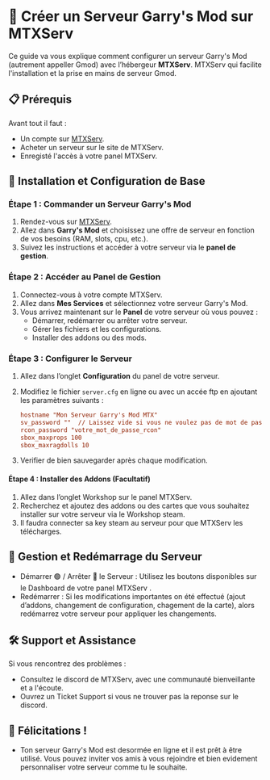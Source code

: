# 🚀 Créer un Serveur Garry's Mod sur MTXServ

Ce guide va vous explique comment configurer un serveur Garry's Mod (autrement appeller Gmod) avec l’hébergeur **MTXServ**. MTXServ qui facilite l'installation et la prise en mains de serveur Gmod.

## 📋 Prérequis

Avant tout il faut :

- Un compte sur [MTXServ](https://mtxserv.com).
- Acheter un serveur sur le site de MTXServ.
- Enregisté l'accès à votre panel MTXServ.

## 🔧 Installation et Configuration de Base

### Étape 1 : Commander un Serveur Garry's Mod

1. Rendez-vous sur [MTXServ](https://mtxserv.com).
2. Allez dans **Garry's Mod** et choisissez une offre de serveur en fonction de vos besoins (RAM, slots, cpu, etc.).
3. Suivez les instructions et accéder à votre serveur via le **panel de gestion**.

### Étape 2 : Accéder au Panel de Gestion

1. Connectez-vous à votre compte MTXServ.
2. Allez dans **Mes Services** et sélectionnez votre serveur Garry's Mod.
3. Vous arrivez maintenant sur le **Panel** de votre serveur où vous pouvez :
   - Démarrer, redémarrer ou arrêter votre serveur.
   - Gérer les fichiers et les configurations.
   - Installer des addons ou des mods.

### Étape 3 : Configurer le Serveur

1. Allez dans l’onglet **Configuration** du panel de votre serveur.
2. Modifiez le fichier `server.cfg` en ligne ou avec un accée ftp en ajoutant les paramètres suivants :

   ```cfg
   hostname "Mon Serveur Garry's Mod MTX"
   sv_password ""  // Laissez vide si vous ne voulez pas de mot de passe
   rcon_password "votre_mot_de_passe_rcon"
   sbox_maxprops 100
   sbox_maxragdolls 10
3. Verifier de bien sauvegarder après chaque modification.

#### Étape 4 : Installer des Addons (Facultatif)

1. Allez dans l’onglet Workshop sur le panel MTXServ.
2. Recherchez et ajoutez des addons ou des cartes que vous souhaitez installer sur votre serveur via le Workshop steam.
3. Il faudra connecter sa key steam au serveur pour que MTXServ les télécharges.

## 🔄 Gestion et Redémarrage du Serveur

  - Démarrer 🟢 / Arrêter 🔴 le Serveur : Utilisez les boutons disponibles sur le Dashboard de votre panel MTXServ .
  - Redémarrer : Si les modifications importantes on été effectué (ajout d’addons, changement de configuration, chagement de la carte), alors redémarrez votre serveur pour appliquer les changements.
    
## 🛠 Support et Assistance

Si vous rencontrez des problèmes :

  - Consultez le discord de MTXServ, avec une communauté bienveillante et a l'écoute.
  - Ouvrez un Ticket Support si vous ne trouver pas la reponse sur le discord.
    
## 🎉 Félicitations !

  - Ton serveur Garry's Mod est desormée en ligne et il est prêt à être utilisé. Vous pouvez inviter vos amis à vous rejoindre et bien evidement personnaliser votre serveur comme tu le souhaite.
